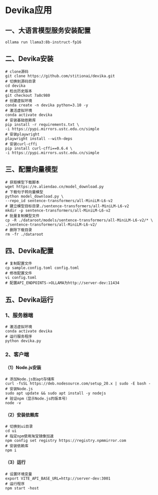 # Devika应用

## 一、大语言模型服务安装配置

```shell
ollama run llama3:8b-instruct-fp16
```

## 二、Devika安装

```shell
# clone源码
git clone https://github.com/stitionai/devika.git
# 切换到源码目录
cd devika
# 检出历史版本
git checkout 7a8c980
# 创建虚拟环境
conda create -n devika python=3.10 -y
# 激活虚拟环境
conda activate devika
# 安装基础依赖库
pip install -r requirements.txt \
-i https://pypi.mirrors.ustc.edu.cn/simple
# 安装playwright
playwright install --with-deps
# 安装curl-cffi
pip install curl-cffi==0.6.4 \
-i https://pypi.mirrors.ustc.edu.cn/simple
```

## 三、配置向量模型

```shell
# 获取模型下载脚本
wget https://e.aliendao.cn/model_download.py
# 下载句子转向量模型
python model_download.py \
--repo_id sentence-transformers/all-MiniLM-L6-v2
# 建立模型目标目录./sentence-transformers/all-MiniLM-L6-v2
mkdir -p sentence-transformers/all-MiniLM-L6-v2
# 批量复制模型文件
cp -R ./dataroot/models/sentence-transformers/all-MiniLM-L6-v2/* \
./sentence-transformers/all-MiniLM-L6-v2/
# 删除下载目录
rm -fr ./dataroot
```

## 四、Devika配置

```shell
# 复制配置文件
cp sample.config.toml config.toml
# 修改配置文件
vi config.toml
# 配置API_ENDPOINTS->OLLAMA为http://server-dev:11434
```

## 五、Devika运行

### 1、服务器端

```shell
# 激活虚拟环境
conda activate devika
# 运行服务程序
python devika.py
```

### 2、客户端

#### （1）Node.js安装

```shell
# 添加Node.js到apt存储库
curl -fsSL https://deb.nodesource.com/setup_20.x | sudo -E bash -
# 安装Node.js
sudo apt update && sudo apt install -y nodejs
# 验证npm（显示Node.js的版本号）
node -v
```

#### （2）安装依赖库

```shell
# 切换到ui目录
cd ui
# 指定npm使用淘宝镜像加速
npm config set registry https://registry.npmmirror.com
# 安装依赖库
npm i
```

#### （3）运行

```shell
# 设置环境变量
export VITE_API_BASE_URL=http://server-dev:3001
# 运行程序
npm start -host
```

